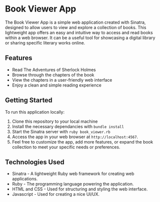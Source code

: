 # Book Viewer App

The Book Viewer App is a simple web application created with Sinatra, designed to allow users to view and explore a collection of books. This lightweight app offers an easy and intuitive way to access and read books within a web browser. It can be a useful tool for showcasing a digital library or sharing specific literary works online.

## Features

- Read The Adventures of Sherlock Holmes
- Browse through the chapters of the book
- View the chapters in a user-friendly web interface
- Enjoy a clean and simple reading experience

## Getting Started

To run this application locally:

1. Clone this repository to your local machine
2. Install the necessary dependancies with `bundle install`
3. Start the Sinatra server with `ruby book_viewer.rb`
4. Access the app in your web browser at `http://localhost:4567`.
5. Feel free to customize the app, add more features, or expand the book collection to meet your specific needs or preferences.

## Technologies Used

- Sinatra - A lightweight Ruby web framework for creating web applications.
- Ruby - The programming language powering the application.
- HTML and CSS - Used for structuring and styling the web interface.
- Javascript - Used for creating a nice UI/UX.

